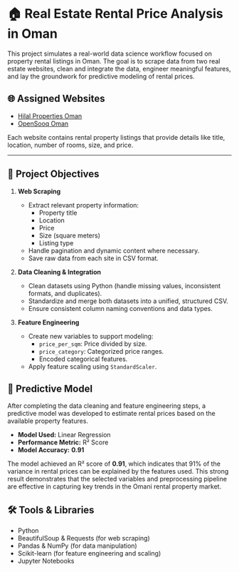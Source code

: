 # 🏠 Real Estate Rental Price Analysis in Oman

This project simulates a real-world data science workflow focused on property rental listings in Oman. The goal is to scrape data from two real estate websites, clean and integrate the data, engineer meaningful features, and lay the groundwork for predictive modeling of rental prices.

## 🌐 Assigned Websites

- [Hilal Properties Oman](https://hilalprp.com.om/)
- [OpenSooq Oman](https://om.opensooq.com/)

Each website contains rental property listings that provide details like title, location, number of rooms, size, and price.

---

## 📌 Project Objectives

1. **Web Scraping**
   - Extract relevant property information:
     - Property title
     - Location
     - Price
     - Size (square meters)
     - Listing type
   - Handle pagination and dynamic content where necessary.
   - Save raw data from each site in CSV format.

2. **Data Cleaning & Integration**
   - Clean datasets using Python (handle missing values, inconsistent formats, and duplicates).
   - Standardize and merge both datasets into a unified, structured CSV.
   - Ensure consistent column naming conventions and data types.

3. **Feature Engineering**
   - Create new variables to support modeling:
     - `price_per_sqm`: Price divided by size.
     - `price_category`: Categorized price ranges.
     - Encoded categorical features.
   - Apply feature scaling using `StandardScaler`.

## 🤖 Predictive Model

After completing the data cleaning and feature engineering steps, a predictive model was developed to estimate rental prices based on the available property features.

- **Model Used:** Linear Regression  
- **Performance Metric:** R² Score  
- **Model Accuracy:** **0.91**

The model achieved an R² score of **0.91**, which indicates that 91% of the variance in rental prices can be explained by the features used. This strong result demonstrates that the selected variables and preprocessing pipeline are effective in capturing key trends in the Omani rental property market.

## 🛠️ Tools & Libraries

- Python
- BeautifulSoup & Requests (for web scraping)
- Pandas & NumPy (for data manipulation)
- Scikit-learn (for feature engineering and scaling)
- Jupyter Notebooks
